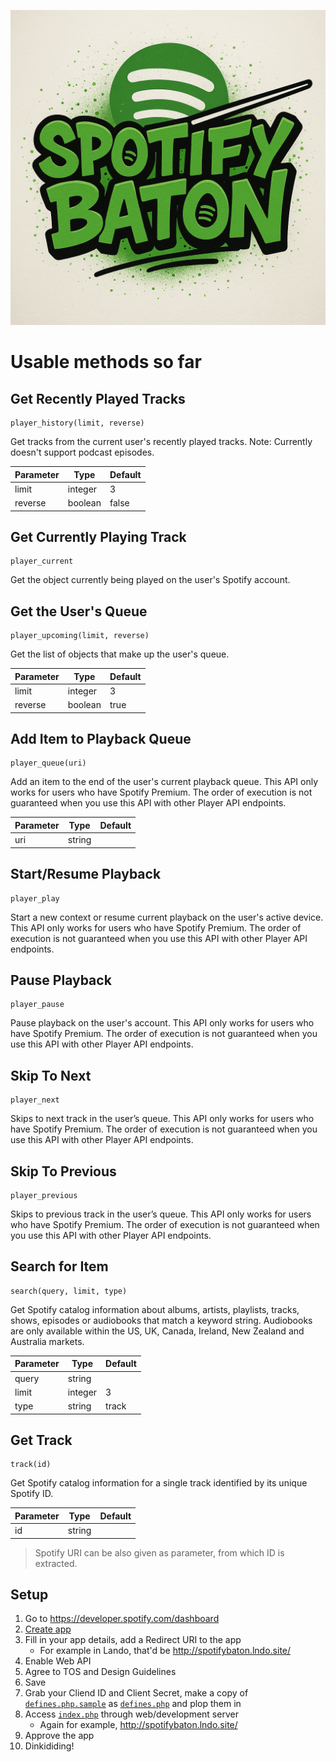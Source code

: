 ![SpotifyBaton](https://raw.githubusercontent.com/tehopirtti/spotifybaton/refs/heads/master/inc/img/logo.png)
# Usable methods so far
## Get Recently Played Tracks
```
player_history(limit, reverse)
```
Get tracks from the current user's recently played tracks. Note: Currently doesn't support podcast episodes.

| Parameter | Type    | Default |
|-----------|---------|---------|
| limit     | integer | 3       |
| reverse   | boolean | false   |
## Get Currently Playing Track
```
player_current
```
Get the object currently being played on the user's Spotify account.
## Get the User's Queue
```
player_upcoming(limit, reverse)
```
Get the list of objects that make up the user's queue.

| Parameter | Type    | Default |
|-----------|---------|---------|
| limit     | integer | 3       |
| reverse   | boolean | true    |
## Add Item to Playback Queue
```
player_queue(uri)
```
Add an item to the end of the user's current playback queue.  This API only works for users who have Spotify Premium. The order of execution is not guaranteed when you use this API with other Player API endpoints.

| Parameter | Type   | Default |
|-----------|--------|---------|
| uri       | string |         |
## Start/Resume Playback
```
player_play
```
Start a new context or resume current playback on the user's active device. This API only works for users who have Spotify Premium. The order of execution is not guaranteed when you use this API with other Player API endpoints.
## Pause Playback
```
player_pause
```
Pause playback on the user's account. This API only works for users who have Spotify Premium. The order of execution is not guaranteed when you use this API with other Player API endpoints.
## Skip To Next
```
player_next
```
Skips to next track in the user’s queue. This API only works for users who have Spotify Premium. The order of execution is not guaranteed when you use this API with other Player API endpoints.
## Skip To Previous
```
player_previous
```
Skips to previous track in the user’s queue. This API only works for users who have Spotify Premium. The order of execution is not guaranteed when you use this API with other Player API endpoints.
## Search for Item
```
search(query, limit, type)
```
Get Spotify catalog information about albums, artists, playlists, tracks, shows, episodes or audiobooks that match a keyword string. Audiobooks are only available within the US, UK, Canada, Ireland, New Zealand and Australia markets.

| Parameter | Type    | Default |
|-----------|---------|---------|
| query     | string  |         |
| limit     | integer | 3       |
| type      | string  | track   |
## Get Track
```
track(id)
```
Get Spotify catalog information for a single track identified by its unique Spotify ID.

| Parameter | Type    | Default |
|-----------|---------|---------|
| id        | string  |         |
> Spotify URI can be also given as parameter, from which ID is extracted.


## Setup

1. Go to https://developer.spotify.com/dashboard
2. [Create app](https://developer.spotify.com/dashboard/create)
3. Fill in your app details, add a Redirect URI to the app
	- For example in Lando, that'd be http://spotifybaton.lndo.site/
4. Enable Web API
5. Agree to TOS and Design Guidelines
6. Save
7. Grab your Cliend ID and Client Secret, make a copy of
	[`defines.php.sample`](defines.php.sample) as [`defines.php`](defines.php)
	and plop them in
8. Access [`index.php`](index.php) through web/development server
	- Again for example, http://spotifybaton.lndo.site/
9. Approve the app
10. Dinkididing!
